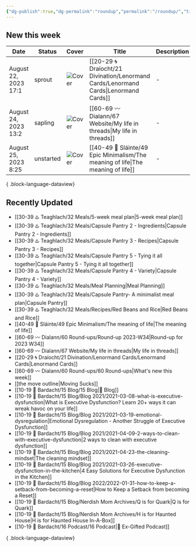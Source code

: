 ```yaml
---
{"dg-publish":true,"dg-permalink":"roundup","permalink":"/roundup/","title":"What's new this week","pinned":true,"contentClasses":"cards cards-1-1","noteIcon":"","created":"","updated":"2023-08-24T08:12:13.043-04:00"}
---
```



## New this week

| Date                 | Status    | Cover                                     | Title                                                                                   | Description |
| -------------------- | --------- | ----------------------------------------- | --------------------------------------------------------------------------------------- | ----------- |
| August 22, 2023 17:1 | sprout    | ![Cover](https://i.imgur.com/oalw6MG.jpg) | [[20-29 🌀 Draíocht/21 Divination/Lenormand Cards/Lenormand Cards\|Lenormand Cards]] | \-          |
| August 24, 2023 13:2 | sapling   | ![Cover](https://i.imgur.com/7JdhQxj.jpg) | [[60-69 〰️ Dialann/67 Website/My life in threads\|My life in threads]]               | \-          |
| August 25, 2023 8:25 | unstarted | ![Cover]()                                | [[40-49 🔅 Sláinte/49 Epic Minimalism/The meaning of life\|The meaning of life]]     | \-          |

{ .block-language-dataview}

## Recently Updated
- [[30-39 ♨️ Teaghlach/32 Meals/5-week meal plan\|5-week meal plan]]
- [[30-39 ♨️ Teaghlach/32 Meals/Capsule Pantry 2 - Ingredients\|Capsule Pantry 2 - Ingredients]]
- [[30-39 ♨️ Teaghlach/32 Meals/Capsule Pantry 3 - Recipes\|Capsule Pantry 3 - Recipes]]
- [[30-39 ♨️ Teaghlach/32 Meals/Capsule Pantry 5 - Tying it all together\|Capsule Pantry 5 - Tying it all together]]
- [[30-39 ♨️ Teaghlach/32 Meals/Capsule Pantry 4 - Variety\|Capsule Pantry 4 - Variety]]
- [[30-39 ♨️ Teaghlach/32 Meals/Meal Planning\|Meal Planning]]
- [[30-39 ♨️ Teaghlach/32 Meals/Capsule Pantry- A minimalist meal plan\|Capsule Pantry]]
- [[30-39 ♨️ Teaghlach/32 Meals/Recipes/Red Beans and Rice\|Red Beans and Rice]]
- [[40-49 🔅 Sláinte/49 Epic Minimalism/The meaning of life\|The meaning of life]]
- [[60-69 〰️ Dialann/60 Round-ups/Round-up 2023-W34\|Round-up for 2023 W34]]
- [[60-69 〰️ Dialann/67 Website/My life in threads\|My life in threads]]
- [[20-29 🌀 Draíocht/21 Divination/Lenormand Cards/Lenormand Cards\|Lenormand Cards]]
- [[60-69 〰️ Dialann/60 Round-ups/60 Round-ups\|What's new this week]]
- [[the move outline\|Moving Sucks]]
- [[10-19 💢 Bardacht/15 Blog/15 Blog\|📌 Blog]]
- [[10-19 💢 Bardacht/15 Blog/Blog 2021/2021-03-08-what-is-executive-dysfunction\|What is Executive Dysfunction? Learn 20+ ways it can wreak havoc on your life]]
- [[10-19 💢 Bardacht/15 Blog/Blog 2021/2021-03-19-emotional-dysregulation\|Emotional Dysregulation - Another Struggle of Executive Dysfunction]]
- [[10-19 💢 Bardacht/15 Blog/Blog 2021/2021-04-09-2-ways-to-clean-with-executive-dysfunction\|2 ways to clean with executive dysfunction]]
- [[10-19 💢 Bardacht/15 Blog/Blog 2021/2021-04-23-the-cleaning-mindset\|The cleaning mindset]]
- [[10-19 💢 Bardacht/15 Blog/Blog 2021/2021-03-26-executive-dysfunction-in-the-kitchen\|4 Easy Solutions for Executive Dysfunction in the Kitchen]]
- [[10-19 💢 Bardacht/15 Blog/Blog 2022/2022-01-31-how-to-keep-a-setback-from-becoming-a-reset\|How to Keep a Setback from becoming a Reset]]
- [[10-19 💢 Bardacht/15 Blog/Nerdish Mom Archives/Q is for Quark\|Q is for Quark]]
- [[10-19 💢 Bardacht/15 Blog/Nerdish Mom Archives/H is for Haunted House\|H is for Haunted House In-A-Box]]
- [[10-19 💢 Bardacht/16 Podcast/16 Podcast\|📌 Ex-Gifted Podcast]]

{ .block-language-dataview}

